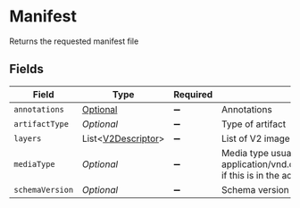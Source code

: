 # Manifest

Returns the requested manifest file


## Fields

| Field                                                                                                   | Type                                                                                                    | Required                                                                                                | Description                                                                                             |
| ------------------------------------------------------------------------------------------------------- | ------------------------------------------------------------------------------------------------------- | ------------------------------------------------------------------------------------------------------- | ------------------------------------------------------------------------------------------------------- |
| `annotations`                                                                                           | [Optional<Annotations>](../../models/shared/Annotations.md)                                             | :heavy_minus_sign:                                                                                      | Annotations                                                                                             |
| `artifactType`                                                                                          | *Optional<String>*                                                                                      | :heavy_minus_sign:                                                                                      | Type of artifact                                                                                        |
| `layers`                                                                                                | List<[V2Descriptor](../../models/shared/V2Descriptor.md)>                                               | :heavy_minus_sign:                                                                                      | List of V2 image layer information                                                                      |
| `mediaType`                                                                                             | *Optional<String>*                                                                                      | :heavy_minus_sign:                                                                                      | Media type usually application/vnd.docker.distribution.manifest.v2+json if this is in the accept header |
| `schemaVersion`                                                                                         | *Optional<Long>*                                                                                        | :heavy_minus_sign:                                                                                      | Schema version                                                                                          |